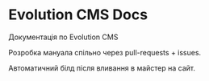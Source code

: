 Evolution CMS  Docs
=========

Документація по Evolution CMS

Розробка мануала спільно через pull-requests + issues.

Автоматичний білд після вливання в майстер на сайт.
